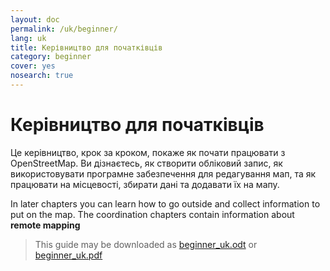 ```yaml
---
layout: doc
permalink: /uk/beginner/
lang: uk
title: Керівництво для початківців
category: beginner
cover: yes
nosearch: true
---
```


Керівництво для початківців
================

Це керівництво, крок за кроком, покаже як почати працювати з OpenStreetMap. Ви дізнаєтесь, як створити обліковий запис, як використовувати програмне забезпечення для редагування мап, та як працювати на місцевості, збирати дані та додавати їх на мапу.

In later chapters you can learn how to go outside and collect information to put on the map. The coordination chapters contain information about **remote mapping**

> This guide may be downloaded as [beginner_uk.odt](/files/beginner_uk.odt) or [beginner_uk.pdf](/files/beginner_uk.pdf)  

